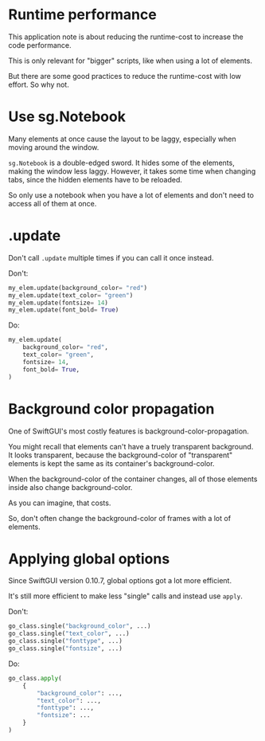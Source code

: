 
# Runtime performance
This application note is about reducing the runtime-cost to increase the code performance.

This is only relevant for "bigger" scripts, like when using a lot of elements.

But there are some good practices to reduce the runtime-cost with low effort.
So why not.

# Use sg.Notebook
Many elements at once cause the layout to be laggy, especially when moving around the window.

`sg.Notebook` is a double-edged sword.
It hides some of the elements, making the window less laggy.
However, it takes some time when changing tabs, since the hidden elements have to be reloaded.

So only use a notebook when you have a lot of elements and don't need to access all of them at once.

# .update
Don't call `.update` multiple times if you can call it once instead.

Don't:
```py
my_elem.update(background_color= "red")
my_elem.update(text_color= "green")
my_elem.update(fontsize= 14)
my_elem.update(font_bold= True)
```

Do:
```py
my_elem.update(
    background_color= "red",
    text_color= "green",
    fontsize= 14,
    font_bold= True,
)
```

# Background color propagation
One of SwiftGUI's most costly features is background-color-propagation.

You might recall that elements can't have a truely transparent background.
It looks transparent, because the background-color of "transparent" elements is kept the same as its container's background-color.

When the background-color of the container changes, all of those elements inside also change background-color.

As you can imagine, that costs.

So, don't often change the background-color of frames with a lot of elements.

# Applying global options
Since SwiftGUI version 0.10.7, global options got a lot more efficient.

It's still more efficient to make less "single" calls and instead use `apply`.

Don't:
```py
go_class.single("background_color", ...)
go_class.single("text_color", ...)
go_class.single("fonttype", ...)
go_class.single("fontsize", ...)
``` 

Do:
```py
go_class.apply(
    {
        "background_color": ...,
        "text_color": ...,
        "fonttype": ...,
        "fontsize": ...
    }
)
```


